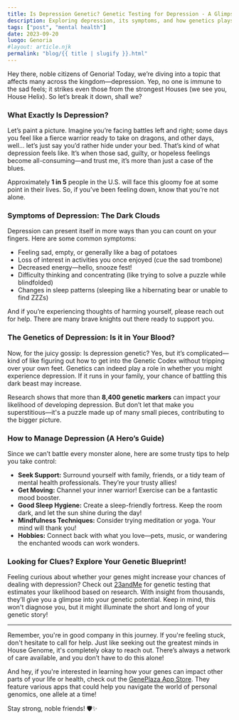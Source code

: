 ```yaml
---
title: Is Depression Genetic? Genetic Testing for Depression - A Glimpse into Your DNA
description: Exploring depression, its symptoms, and how genetics plays a role; plus, ways to manage it.
tags: ["post", "mental health"]
date: 2023-09-20
luogo: Genoria
#layout: article.njk
permalink: "blog/{{ title | slugify }}.html"
---
```


Hey there, noble citizens of Genoria! Today, we’re diving into a topic that affects many across the kingdom—depression. Yep, no one is immune to the sad feels; it strikes even those from the strongest Houses (we see you, House Helix). So let’s break it down, shall we?

### What Exactly Is Depression?

Let’s paint a picture. Imagine you’re facing battles left and right; some days you feel like a fierce warrior ready to take on dragons, and other days, well… let’s just say you’d rather hide under your bed. That’s kind of what depression feels like. It’s when those sad, guilty, or hopeless feelings become all-consuming—and trust me, it’s more than just a case of the blues. 

Approximately **1 in 5** people in the U.S. will face this gloomy foe at some point in their lives. So, if you’ve been feeling down, know that you’re not alone.

### Symptoms of Depression: The Dark Clouds

Depression can present itself in more ways than you can count on your fingers. Here are some common symptoms:

- Feeling sad, empty, or generally like a bag of potatoes
- Loss of interest in activities you once enjoyed (cue the sad trombone)
- Decreased energy—hello, snooze fest!
- Difficulty thinking and concentrating (like trying to solve a puzzle while blindfolded)
- Changes in sleep patterns (sleeping like a hibernating bear or unable to find ZZZs)

And if you’re experiencing thoughts of harming yourself, please reach out for help. There are many brave knights out there ready to support you.

### The Genetics of Depression: Is it in Your Blood?

Now, for the juicy gossip: Is depression genetic? Yes, but it’s complicated—kind of like figuring out how to get into the Genetic Codex without tripping over your own feet. Genetics can indeed play a role in whether you might experience depression. If it runs in your family, your chance of battling this dark beast may increase.

Research shows that more than **8,400 genetic markers** can impact your likelihood of developing depression. But don’t let that make you superstitious—it's a puzzle made up of many small pieces, contributing to the bigger picture.

### How to Manage Depression (A Hero’s Guide)

Since we can’t battle every monster alone, here are some trusty tips to help you take control:

- **Seek Support:** Surround yourself with family, friends, or a tidy team of mental health professionals. They’re your trusty allies!
- **Get Moving:** Channel your inner warrior! Exercise can be a fantastic mood booster.
- **Good Sleep Hygiene:** Create a sleep-friendly fortress. Keep the room dark, and let the sun shine during the day!
- **Mindfulness Techniques:** Consider trying meditation or yoga. Your mind will thank you!
- **Hobbies:** Connect back with what you love—pets, music, or wandering the enchanted woods can work wonders.

### Looking for Clues? Explore Your Genetic Blueprint!

Feeling curious about whether your genes might increase your chances of dealing with depression? Check out [23andMe](https://www.23andme.com/en-gb/topics/health-predispositions/depression/) for genetic testing that estimates your likelihood based on research. With insight from thousands, they’ll give you a glimpse into your genetic potential. Keep in mind, this won't diagnose you, but it might illuminate the short and long of your genetic story!

---

Remember, you're in good company in this journey. If you're feeling stuck, don't hesitate to call for help. Just like seeking out the greatest minds in House Genome, it's completely okay to reach out. There’s always a network of care available, and you don’t have to do this alone!

And hey, if you're interested in learning how your genes can impact other parts of your life or health, check out the [GenePlaza App Store](https://www.GenePlaza.com/app-store). They feature various apps that could help you navigate the world of personal genomics, one allele at a time!

Stay strong, noble friends! 🛡️✨